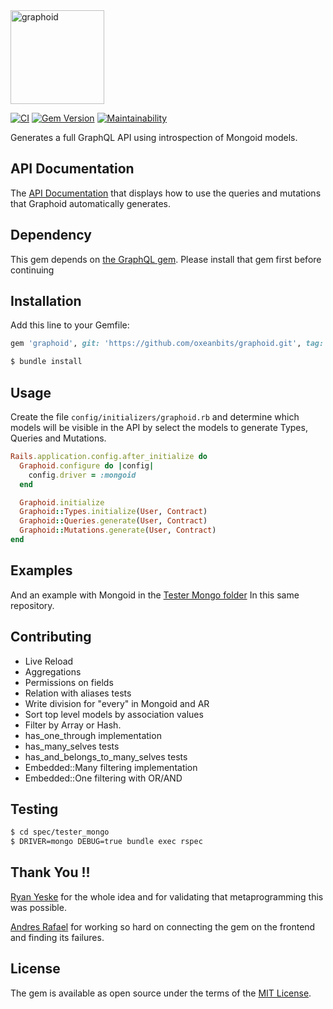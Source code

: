 <img src="https://cl.ly/aeaacddab2e2/graphoid.png" height="150" alt="graphoid"/>

[![CI](https://github.com/oxeanbits/graphoid/actions/workflows/build.yml/badge.svg?branch=master)](https://github.com/oxeanbits/graphoid/actions/workflows/build.yml)
[![Gem Version](https://img.shields.io/badge/gem%20version-0.2.0-green)](https://rubygems.org/gems/graphoid)
[![Maintainability](https://api.codeclimate.com/v1/badges/96505308310ca4e7e241/maintainability)](https://codeclimate.com/github/maxiperezc/graphoid/maintainability)

Generates a full GraphQL API using introspection of Mongoid models.

## API Documentation
The [API Documentation](https://maxcoto.github.io/graphoid/) that displays how to use the queries and mutations that Graphoid automatically generates.


## Dependency
This gem depends on [the GraphQL gem](https://github.com/rmosolgo/graphql-ruby).
Please install that gem first before continuing

## Installation
Add this line to your Gemfile:

```ruby
gem 'graphoid', git: 'https://github.com/oxeanbits/graphoid.git', tag: '1.0.0'
```

```bash
$ bundle install
```

## Usage

Create the file `config/initializers/graphoid.rb` and determine which models will be visible in the
API by select the models to generate Types, Queries and Mutations.

```ruby
Rails.application.config.after_initialize do
  Graphoid.configure do |config|
    config.driver = :mongoid
  end

  Graphoid.initialize
  Graphoid::Types.initialize(User, Contract)
  Graphoid::Queries.generate(User, Contract)
  Graphoid::Mutations.generate(User, Contract)
end
```

## Examples

And an example with Mongoid in the
[Tester Mongo folder](https://github.com/oxeanbits/graphoid/tree/master/spec/tester_mongo)
In this same repository.



## Contributing
- Live Reload
- Aggregations
- Permissions on fields
- Relation with aliases tests
- Write division for "every" in Mongoid and AR
- Sort top level models by association values
- Filter by Array or Hash.
- has_one_through implementation
- has_many_selves tests
- has_and_belongs_to_many_selves tests
- Embedded::Many filtering implementation
- Embedded::One filtering with OR/AND


## Testing
```bash
$ cd spec/tester_mongo
$ DRIVER=mongo DEBUG=true bundle exec rspec
```

## Thank You !!
[Ryan Yeske](https://github.com/rcy) for the whole idea and for validating that metaprogramming this was possible.

[Andres Rafael](https://github.com/aandresrafael) for working so hard on connecting the gem on the frontend and finding its failures.

## License
The gem is available as open source under the terms of the [MIT License](http://opensource.org/licenses/MIT).
